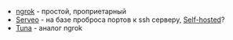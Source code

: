 - [ngrok](https://ngrok.com/) - простой, проприетарный
- [Serveo](https://serveo.net/) - на базе проброса портов к ssh серверу, [Self-hosted](https://hub.docker.com/r/taichunmin/serveo-server)?
- [Tuna](https://tuna.am/#pricing) - аналог ngrok